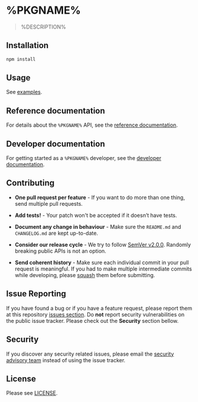 # %PKGNAME%

> %DESCRIPTION%

## Installation

```bash
npm install
```

## Usage

See [examples](./examples).

## Reference documentation

For details about the `%PKGNAME%` API, see the [reference documentation].

## Developer documentation

For getting started as a `%PKGNAME%` developer, see the [developer documentation].

## Contributing

- **One pull request per feature** - If you want to do more than
  one thing, send multiple pull requests.

- **Add tests!** - Your patch won't be accepted if it doesn’t
  have tests.

- **Document any change in behaviour** - Make sure
  the `README.md` and `CHANGELOG.md` are kept up-to-date.

- **Consider our release cycle** - We try to follow [SemVer v2.0.0].
  Randomly breaking public APIs is not an option.

- **Send coherent history** - Make sure each individual commit in
  your pull request is meaningful. If you had to make multiple
  intermediate commits while developing, please [squash] them
  before submitting.

## Issue Reporting

If you have found a bug or if you have a feature request, please
report them at this repository [issues section]. Do **not** report
security vulnerabilities on the public issue tracker. Please check
out the **Security** section bellow.

## Security

If you discover any security related issues, please
email the [security advisory team] instead of using the issue
tracker.

## License

Please see [LICENSE](./LICENSE).

[developer documentation]: ./docs/developer
[issues section]: https://%HOSTNAME%/%ORGNAME%/%REPOSITORY%/issues
[reference documentation]: ./docs/api
[security advisory team]: mailto:security-advisory+%REPOSITORY%@dl2.dev
[semver v2.0.0]: https://semver.org/spec/v2.0.0.html
[squash]: https://www.git-scm.com/book/en/v2/Git-Tools-Rewriting-History#Changing-Multiple-Commit-Messages
